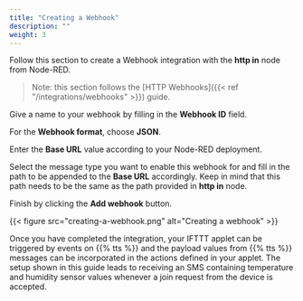 ```yaml
---
title: "Creating a Webhook"
description: ""
weight: 3
---
```


Follow this section to create a Webhook integration with the **http in** node from Node-RED.

<!--more-->

>Note: this section follows the [HTTP Webhooks]({{< ref "/integrations/webhooks" >}}) guide. 

Give a name to your webhook by filling in the **Webhook ID** field. 

For the **Webhook format**, choose **JSON**.

Enter the **Base URL** value according to your Node-RED deployment.

Select the message type you want to enable this webhook for and fill in the path to be appended to the **Base URL** accordingly. Keep in mind that this path needs to be the same as the path provided in **http in** node. 

Finish by clicking the **Add webhook** button.

{{< figure src="creating-a-webhook.png" alt="Creating a webhook" >}}

Once you have completed the integration, your IFTTT applet can be triggered by events on {{% tts %}} and the payload values from {{% tts %}} messages can be incorporated in the actions defined in your applet. The setup shown in this guide leads to receiving an SMS containing temperature and humidity sensor values whenever a join request from the device is accepted.